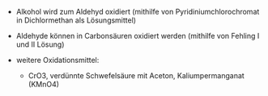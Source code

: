- Alkohol wird zum Aldehyd oxidiert (mithilfe von Pyridiniumchlorochromat in Dichlormethan als Lösungsmittel)
- Aldehyde können in Carbonsäuren oxidiert werden (mithilfe von Fehling I und II Lösung)

- weitere Oxidationsmittel:
	- CrO3, verdünnte Schwefelsäure mit Aceton, Kaliumpermanganat (KMnO4)

